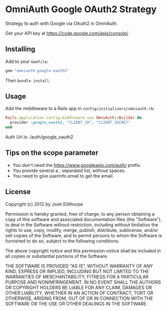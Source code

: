 # OmniAuth Google OAuth2 Strategy

Strategy to auth with Google via OAuth2 in OmniAuth.

Get your API key at https://code.google.com/apis/console/

## Installing

Add to your `Gemfile`:

```ruby
gem "omniauth-google-oauth2"
```

Then `bundle install`.

## Usage

Add the middleware to a Rails app in `config/initializers/omniauth.rb`:

```ruby
Rails.application.config.middleware.use OmniAuth::Builder do
  provider :google_oauth2, "CLIENT_ID", "CLIENT_SECRET"
end
```

Auth Url is: /auth/google_oauth2

## Tips on the scope parameter

* You don't need the https://www.googleapis.com/auth/ prefix.
* You provide several a , separated list, without spaces.
* You need to give userinfo.email to get the email.

## License

Copyright (c) 2012 by Josh Ellithorpe

Permission is hereby granted, free of charge, to any person obtaining a copy of this software and associated documentation files (the "Software"), to deal in the Software without restriction, including without limitation the rights to use, copy, modify, merge, publish, distribute, sublicense, and/or sell copies of the Software, and to permit persons to whom the Software is furnished to do so, subject to the following conditions:

The above copyright notice and this permission notice shall be included in all copies or substantial portions of the Software.

THE SOFTWARE IS PROVIDED "AS IS", WITHOUT WARRANTY OF ANY KIND, EXPRESS OR IMPLIED, INCLUDING BUT NOT LIMITED TO THE WARRANTIES OF MERCHANTABILITY, FITNESS FOR A PARTICULAR PURPOSE AND NONINFRINGEMENT. IN NO EVENT SHALL THE AUTHORS OR COPYRIGHT HOLDERS BE LIABLE FOR ANY CLAIM, DAMAGES OR OTHER LIABILITY, WHETHER IN AN ACTION OF CONTRACT, TORT OR OTHERWISE, ARISING FROM, OUT OF OR IN CONNECTION WITH THE SOFTWARE OR THE USE OR OTHER DEALINGS IN THE SOFTWARE.
